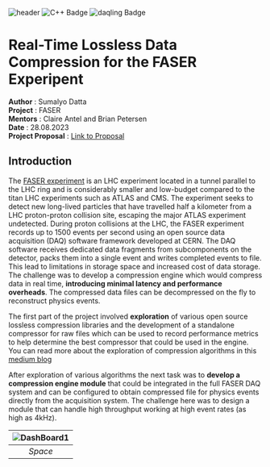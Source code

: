 ![header](https://sumalyo.github.io/benchmarkFASER/FASERImages/banner.png)
![C++ Badge](https://img.shields.io/badge/Built_with-C_%2B%2B-purple?logo=cplusplus)
![daqling Badge](https://img.shields.io/badge/Powered_By-daqling-green?link=https://gitlab.cern.ch/ep-dt-di/daq/daqling)
# Real-Time Lossless Data Compression for the FASER Experipent
__Author__ : Sumalyo Datta <br>
__Project__ : FASER <br>
__Mentors__ : Claire Antel and Brian Petersen <br>
__Date__ : 28.08.2023 <br>
__Project Proposal__ : [Link to Proposal](https://drive.google.com/file/d/1JiRfSXvvL208x196nnkluCsmFEGsbpOJ/view?usp=sharing)

## Introduction
The [FASER experiment](https://faser.web.cern.ch/index.php/) is an LHC experiment located in a tunnel parallel to the LHC ring and is considerably smaller and low-budget compared to the titan LHC experiments such as ATLAS and CMS. The experiment seeks to detect new long-lived particles that have travelled half a kilometer from a LHC proton-proton collision site, escaping the major ATLAS experiment undetected. During proton collisions at the LHC, the FASER experiment records up to 1500 events per second using an open source data acquisition (DAQ) software framework developed at CERN. The DAQ software receives dedicated data fragments from subcomponents on the detector, packs them into a single event and writes completed events to file. This lead to limitations in storage space and increased cost of data storage. The challenge was to develop a compression engine which would compress data in real time, __introducing minimal latency and performance overheads__. The compressed data files can be decompressed on the fly to reconstruct physics events. <p>
The first part of the project involved __exploration__ of various open source lossless compression libraries and the development of a standalone compressor for raw files which can be used to record performance metrics to help determine the best compressor that could be used in the engine. You can read more about the exploration of compression algorithms in this [medium blog](https://medium.com/gsoc-2023-data-compression-faser/real-time-lossless-data-compression-for-the-faser-experiment-part-1-274025eb4079) <p>

After exploration of various algorithms the next task was to __develop a compression engine module__ that could be integrated in the full FASER DAQ system and can be configured to obtain compressed file for physics events directly from the acquisition system. The challenge here was to design a module that can handle high throughput working at high event rates (as high as 4kHz).
<p>

| ![DashBoard1](https://sumalyo.github.io/benchmarkFASER/FASERImages/banner.png) | 
|:--:| 
| *Space* |





